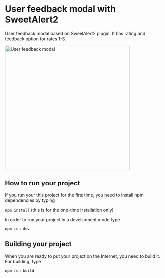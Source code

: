 # User feedback modal with SweetAlert2

User feedback modal based on SweetAlert2 plugin. It has rating and feedback option for rates 1-3.

<img src="https://github.com/elwirra/User-feedback-modal/assets/2406738/acd8708e-feb0-4667-9f73-a53052855564" alt="User feedback modal" width="400" />

## How to run your project

If you run your this project for the first time, you need to install npm dependencies by typing

```npm install``` (this is for the one-time installation only)

In order to run your project in a development mode type

```npm run dev```

## Building your project

When you are ready to put your project on the Internet, you need to build it. For building, type

```npm run build```




